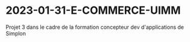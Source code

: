 # 2023-01-31-E-COMMERCE-UIMM
Projet 3 dans le cadre de la formation concepteur dev d'applications de Simplon

